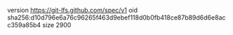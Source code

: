 version https://git-lfs.github.com/spec/v1
oid sha256:d10d796e6a76c96265f463d9ebef118d0b0fb418ce87b89d6d6e8acc359a85b4
size 2900
